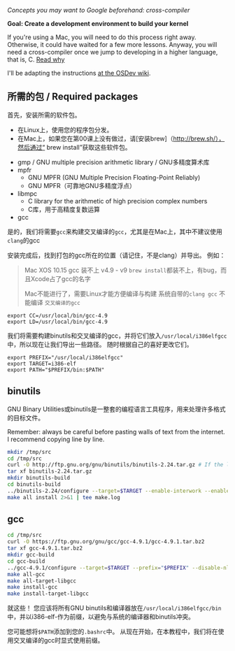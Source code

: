 *Concepts you may want to Google beforehand: cross-compiler*

**Goal: Create a development environment to build your kernel**

If you're using a Mac, you will need to do this process right away. Otherwise, it could have waited
for a few more lessons. Anyway, you will need a cross-compiler once we jump to developing in a higher
language, that is, C. [Read why](http://wiki.osdev.org/Why_do_I_need_a_Cross_Compiler%3F)

I'll be adapting the instructions [at the OSDev wiki](http://wiki.osdev.org/GCC_Cross-Compiler). 


所需的包 / Required packages
-----------------

首先，安装所需的软件包。 
* 在Linux上，使用您的程序包分发。 
* 在Mac上，如果您在第00课上没有做过，请[安装brew]（http://brew.sh/），然后通过“ brew install”获取这些软件包。

- gmp / GNU multiple precision arithmetic library / GNU多精度算术库
- mpfr 
    - GNU MPFR (GNU Multiple Precision Floating-Point Reliably) 
    - GNU MPFR（可靠地GNU多精度浮点）
- libmpc
    - C library for the arithmetic of high precision complex numbers
    - C库，用于高精度复数运算
- gcc

是的，我们将需要`gcc`来构建交叉编译的`gcc`，尤其是在Mac上，其中不建议使用`clang`的gcc

安装完成后，找到打包的gcc所在的位置（请记住，不是clang）并导出。 例如：

> Mac XOS 10.15 gcc 装不上 v4.9 - v9 `brew install`都装不上，有bug，而且Xcode占了gcc的名字
> 
> Mac不能进行了，需要Linux才能方便编译与构建 系统自带的`clang gcc` 不能编译 `交叉编译的gcc`

```
export CC=/usr/local/bin/gcc-4.9
export LD=/usr/local/bin/gcc-4.9
```

我们将需要构建binutils和交叉编译的gcc，并将它们放入`/usr/local/i386elfgcc`中，所以现在让我们导出一些路径。 随时根据自己的喜好更改它们。

```
export PREFIX="/usr/local/i386elfgcc"
export TARGET=i386-elf
export PATH="$PREFIX/bin:$PATH"
```

binutils
--------
GNU Binary Utilities或binutils是一整套的编程语言工具程序，用来处理许多格式的目标文件。

Remember: always be careful before pasting walls of text from the internet. I recommend copying line by line.

```sh
mkdir /tmp/src
cd /tmp/src
curl -O http://ftp.gnu.org/gnu/binutils/binutils-2.24.tar.gz # If the link 404's, look for a more recent version
tar xf binutils-2.24.tar.gz
mkdir binutils-build
cd binutils-build
../binutils-2.24/configure --target=$TARGET --enable-interwork --enable-multilib --disable-nls --disable-werror --prefix=$PREFIX 2>&1 | tee configure.log
make all install 2>&1 | tee make.log
```

gcc
---
```sh
cd /tmp/src
curl -O https://ftp.gnu.org/gnu/gcc/gcc-4.9.1/gcc-4.9.1.tar.bz2
tar xf gcc-4.9.1.tar.bz2
mkdir gcc-build
cd gcc-build
../gcc-4.9.1/configure --target=$TARGET --prefix="$PREFIX" --disable-nls --disable-libssp --enable-languages=c --without-headers
make all-gcc 
make all-target-libgcc 
make install-gcc 
make install-target-libgcc 
```

就这些！ 您应该将所有GNU binutils和编译器放在`/usr/local/i386elfgcc/bin`中，并以i386-elf-作为前缀，以避免与系统的编译器和binutils冲突。

您可能想将`$PATH`添加到您的`.bashrc`中。 从现在开始，在本教程中，我们将在使用交叉编译的gcc时显式使用前缀。
